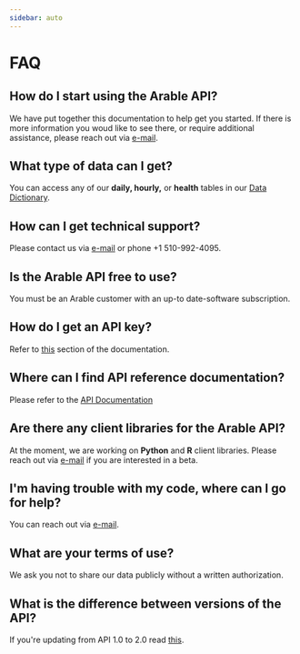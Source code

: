 ```yaml
---
sidebar: auto
---
```


# FAQ
## How do I start using the Arable API?
We have put together this documentation to help get you started. If there is more information you woud like to see there, or  require additional assistance, please reach out via [e-mail](mailto:support@arable.com).
## What type of data can I get?
You can access any of our **daily, hourly,** or **health** tables in our [Data Dictionary](https://developer.arable.com/guide/data.html#understanding-the-schema).
## How can I get technical support?
Please contact us via [e-mail](mailto:support@arable.com) or phone +1 510-992-4095.
## Is the Arable API free to use?
You must be an Arable customer with an up-to date-software subscription.
## How do I get an API key?
Refer to [this](https://developer.arable.com/guide/authentication.html#api-keys) section of the documentation.
## Where can I find API reference documentation?
Please refer to the [API Documentation](https://api-user.arable.cloud/api/v2/doc)
## Are there any client libraries for the Arable API?
At the moment, we are working on **Python** and **R** client libraries. Please reach out via [e-mail](mailto:support@arable.com) if you are interested in a beta.
## I'm having trouble with my code, where can I go for help?
You can reach out via [e-mail](mailto:support@arable.com).
## What are your terms of use?
We ask you not to share our data publicly without a written authorization.
## What is the difference between versions of the API?
If you're updating from API 1.0 to 2.0 read [this](https://developer.arable.com/migration-guide.html).
